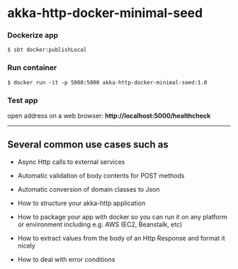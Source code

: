 # akka-http-docker-minimal-seed

### Dockerize app

`$ sbt docker:publishLocal`

### Run container

`$ docker run -it -p 5000:5000 akka-http-docker-minimal-seed:1.0`

### Test app

open address on a web browser: **http://localhost:5000/healthcheck**

-----

## Several common use cases such as

- Async Http calls to external services

- Automatic validation of body contents for POST methods

- Automatic conversion of domain classes to Json

- How to structure your akka-http application

- How to package your app with docker so you can run it on any platform or environment including e.g. AWS (EC2, Beanstalk, etc)

- How to extract values from the body of an Http Response and format it nicely

- How to deal with error conditions